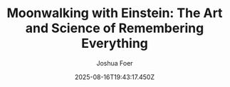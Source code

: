 ---
title: "Moonwalking with Einstein: The Art and Science of Remembering Everything"
date: "2025-08-16T19:43:17.450Z"
author: "Joshua Foer"
read_year: "NO"
recommendation: '3'
url: /bookshelf/moonwalking-with-einstein-the-art-and-science-of-remembering-everything
---
